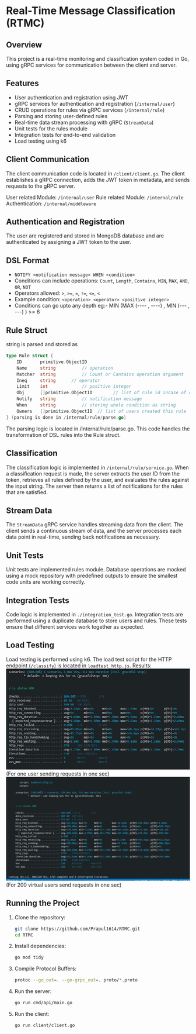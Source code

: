 # Real-Time Message Classification (RTMC)

## Overview

This project is a real-time monitoring and classification system coded in Go, using gRPC services for communication between the client and server.

## Features

- User authentication and registration using JWT
- gRPC services for authentication and registration (`/internal/user`)
- CRUD operations for rules via gRPC services (`/internal/rule`)
- Parsing and storing user-defined rules
- Real-time data stream processing with gRPC (`StreamData`)
- Unit tests for the rules module
- Integration tests for end-to-end validation
- Load testing using k6

## Client Communication

The client communication code is located in `/client/client.go`. The client establishes a gRPC connection, adds the JWT token in metadata, and sends requests to the gRPC server.

User related Module: `/internal/user`
Rule related Module: `/internal/rule`
Authentication:  `/internal/middleware`

## Authentication and Registration

The user are registered and stored in MongoDB database and are authenticated by assigning a JWT token to the user.

## DSL Format

- `NOTIFY <notification message> WHEN <condition>`
- Conditions can include operations: `Count`, `Length`, `Contains`, `MIN`, `MAX`, `AND`, `OR`, `NOT`
- Operators allowed: `>`, `>=`, `=`, `!=`, `<=`, `<`
- Example condition: `<operation> <operator> <positive integer>`
- Conditions can go upto any depth eg:- MIN (MAX (---- , ----) , MIN (--- , ---) ) >= 6 

## Rule Struct
<condition> string is parsed and stored as
```go
type Rule struct {
    ID       primitive.ObjectID 
    Name     string          // operation
    Matcher  string          // Count or Cantains operation argument
    Ineq     string	     // operator
    Limit    int             // positive integer
    Obj      []primitive.ObjectID        // list of rule id incase of compound rules eg: MIN(operation1, operation2) then IDs of operation1,operation2 are here
    Notify   string          // notification message
    When     string          // storing whole condition as string
    Owners   []primitive.ObjectID  // list of users created this rule
} (parsing is done in /internal/rule/parse.go)
```
The parsing logic is located in /internal/rule/parse.go. This code handles the transformation of DSL rules into the Rule struct.

## Classification

The classification logic is implemented in `/internal/rule/service.go`. When a classification request is made, the server extracts the user ID from the token, retrieves all rules defined by the user, and evaluates the rules against the input string. The server then returns a list of notifications for the rules that are satisfied.

## Stream Data

The `StreamData` gRPC service handles streaming data from the client. The client sends a continuous stream of data, and the server processes each data point in real-time, sending back notifications as necessary.

## Unit Tests

Unit tests are implemented rules module. Database operations are mocked using a mock repository with predefined outputs to ensure the smallest code units are working correctly.

## Integration Tests 

Code logic is implemented in `./integration_test.go`. Integration tests are performed using a duplicate database to store users and rules. These tests ensure that different services work together as expected.

## Load Testing

Load testing is performed using k6. The load test script for the HTTP endpoint (`/classify`) is located in `loadtest_http.js`.
Results: 
![Logo](https://github.com/Prapul1614/RTMC/blob/main/Loadtest%20results/vu_1.png)(For one user sending requests in one sec)
![](https://github.com/Prapul1614/RTMC/blob/main/Loadtest%20results/vu_200.png)(For 200 virtual users send requests in one sec)

## Running the Project

1. Clone the repository:

    ```sh
    git clone https://github.com/Prapul1614/RTMC.git
    cd RTMC
    ```

2. Install dependencies:

    ```sh
    go mod tidy
    ```

3. Compile Protocol Buffers:

    ```sh
    protoc --go_out=. --go-grpc_out=. proto/*.proto
    ```

4. Run the server:

    ```sh
    go run cmd/api/main.go
    ```

5. Run the client:

    ```sh
    go run client/client.go
    ```

